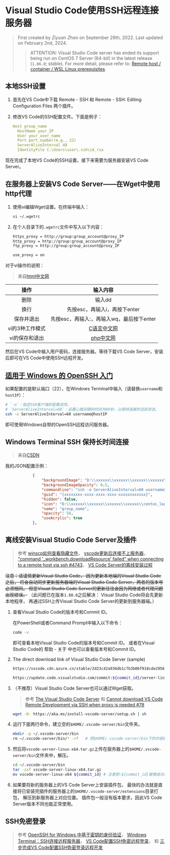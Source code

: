 # Visual Studio Code使用SSH远程连接服务器

> First created by *Ziyuan Zhan* on September 29th, 2022. Last updated on February 2nd, 2024.
>> ATTENTION: Visual Studio Code server has ended its support
being run on CentOS 7 Server (64-bit) in the latest release (`1.86.0`; stable).
For more detail, please refer to:
[Remote host / container / WSL Linux prerequisites](https://code.visualstudio.com/docs/remote/linux#_remote-host-container-wsl-linux-prerequisites).

## 本地SSH设置

1. 首先在VS Code中下载 Remote - SSH 和 Remote - SSH: Editing Configuration Files 两个插件。
2. 修改VS Code的SSH配置文件。下面是例子：

    ```yaml
    Host group_name
      HostName your_IP
      User your_user_name
      Port port_number(e.g., 22)
      ServerAliveInterval 40
      IdentityFile C:\Users\user\.ssh\id_rsa
    ```

现在完成了本地VS Code的SSH设置，接下来需要为服务器安装VS Code Server。

## 在服务器上安装VS Code Server——在Wget中使用http代理

1. 使用vi编辑Wget设置。在终端中输入：

    ```bash
    vi ~/.wgetrc 
    ```

2. 在个人目录下的`.wgetrc`文件中写入以下内容：

    ```bash
    https_proxy = http://group:group_account@proxy_IP
    http_proxy = http://group:group_account@proxy_IP
    ftp_proxy = http://group:group_account@proxy_IP

    use_proxy = on
    ```

对于vi操作的说明：
> 来自[html中文网](https://www.html.cn/script/42723.html)

|      操作       |                      输入内容                       |
| :-------------: | :-------------------------------------------------: |
|      删除       |                       输入dd                        |
|      换行       |            先按esc，再输入i，再按下enter            |
|   保存并退出    |      先按esc，再输入:，再输入wq，最后按下enter      |
| vi的3种工作模式 | [C语言中文网](http://c.biancheng.net/view/519.html) |
| vi的保存和退出  |  [php中文网](https://www.php.cn/linux-434450.html)  |

然后在VS Code中输入用户密码，连接服务器。等待下载VS Code Server，安装后即可在VS Code中使用SSH远程开发。

## [适用于 Windows 的 OpenSSH 入门](https://learn.microsoft.com/zh-cn/windows-server/administration/openssh/openssh_install_firstuse?tabs=gui)

如果配置的是默认端口（22），在Windows Terminal中输入（请替换`username`和`hostIP`）：

```bash
# `-o`：指定SSH客户端的配置选项。
# `ServerAliveInterval=60`：设置心跳间隔的时间为60秒，以保持连接的活跃状态。
ssh -o ServerAliveInterval=60 username@hostIP
```

即可使用Windows自带的OpenSSH远程访问服务器。

## Windows Terminal SSH 保持长时间连接  

> 来自[CSDN](https://blog.csdn.net/humanbeng/article/details/120062468)

我的JSON配置示例：  

```json
            {
                "backgroundImage": "D:\\xxxxxx\\xxxxxx\\xxxxxx\\xxxxxx\\Gradient Outline.jpg",
                "backgroundImageOpacity": 0.5,
                "commandline": "ssh -o ServerAliveInterval=60 username@hostIP",
                "guid": "{xxxxxxxx-xxxx-xxxx-xxxx-xxxxxxxxxxxx}",
                "hidden": false,
                "icon": "D:\\xxxxxx\\xxxxxx\\xxxxxx\\xxxxxx\\centos_logo_96px.png",
                "name": "group_name",
                "opacity": 50,
                "useAcrylic": true
            },
```

## 离线安装Visual Studio Code Server及插件

> 参考 [winscp如何查看隐藏文件](https://blog.csdn.net/weixin_41990913/article/details/105520245)，
  [vscode更新后连接不上服务器](https://codeantenna.com/a/CsNWf3aDEY)，
  ["command '_workbench.downloadResource' failed" when connecting to a remote host via ssh #4743](https://github.com/microsoft/vscode-remote-release/issues/4743)，
  [VS Code Server的离线安装过程](https://zhuanlan.zhihu.com/p/294933020)

~~注意：请谨慎更新Visual Studio Code，
因为更新本地端的Visual Studio Code之后，
将会自动同步更新服务器端的Visual Studio Code Server，两者的版本号必须相同。
但是Visual Studio Code Server的更新往往会因为网络或者代理问题出现错误。~~
（此问题已在版本`1.80.0`之后解决：
Visual Studio Code将会先更新本地程序，
再通过SSH上传Visual Studio Code Server的更新到服务器端。）

1. 查看Visual Studio Code的版本号和Commit ID。

    在PowerShell或者Command Prompt中输入以下命令：

    ```bash
    code -v
    ```

    即可查看本地Visual Studio Code的版本号和Commit ID。
    或者在Visual Studio Code的 帮助 - 关于 中也可以查看版本号和Commit ID。

2. The direct download link of Visual Studio Code Server (sample)

    ```bash
    https://vscode.cdn.azure.cn/stable/2d23c42a936db1c7b3b06f918cde29561cc47cd6/vscode-server-linux-x64.tar.gz

    https://update.code.visualstudio.com/commit:${commit_id}/server-linux-x64/stable（注意把:${commit_id}替换成对应的Commit ID）
    ```

3. （不推荐）Visual Studio Code Server也可以通过Wget获取。

    > 参考 [The Visual Studio Code Server](https://code.visualstudio.com/blogs/2022/07/07/vscode-server)
    和 [Cannot download VS Code Remote Development via SSH when proxy is needed #78](https://github.com/microsoft/vscode-remote-release/issues/78)

    ```bash
    wget -O- https://aka.ms/install-vscode-server/setup.sh | sh
    ```

4. 运行下面两行命令，建立空的`$HOME/.vscode-server/bin`文件夹。

    ```bash
    mkdir -p ~/.vscode-server/bin
    rm ~/.vscode-server/bin/* -rf   # 把$HOME/.vscode-server/bin下的内容删干净，防止出错
    ```

5. 然后将`vscode-server-linux-x64.tar.gz`上传在服务器上的`$HOME/.vscode-server/bin`文件夹中，解压。

    ```bash
    cd ~/.vscode-server/bin
    tar -zxf vscode-server-linux-x64.tar.gz
    mv vscode-server-linux-x64 ${commit_id} # 注意把:${commit_id}替换成对应的Commit ID
    ```

6. 如果要将新的服务器上的VS Code Server上安装插件包，
   最快的办法就是直接将已安装完插件的服务器上的`$HOME/.vscode-server/extensions`目录打包，
   解压到新服务器上对应位置。
   插件包一般没有版本要求，因此VS Code Server版本不同也能正常使用。

## SSH免密登录

> 参考 [OpenSSH for Windows 中基于密钥的身份验证](https://learn.microsoft.com/zh-cn/windows-server/administration/openssh/openssh_keymanagement)，
  [Windows Terminal：SSH连接远程服务器](https://zhuanlan.zhihu.com/p/445909756)，
  [VS Code配置SSH免密远程登录](https://www.cnblogs.com/safe-rabbit/p/16254860.html)，
  和 [三步完成VS Code配置SSH免密登录远程开发](https://juejin.cn/post/7023042621295558692)
